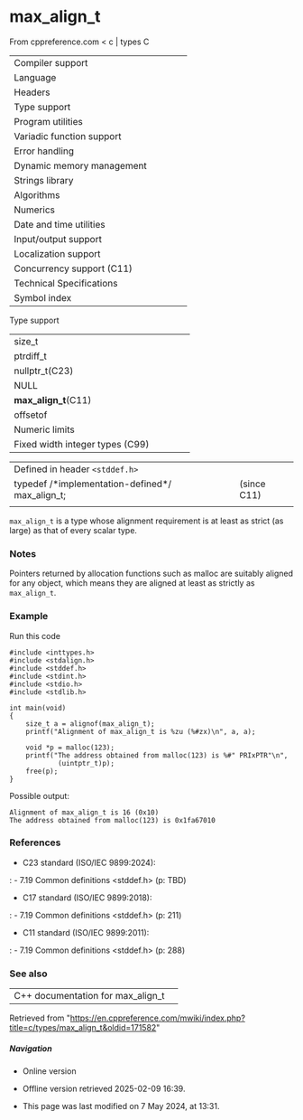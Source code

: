 # max_align_t

From cppreference.com
< c‎ | types
 C

|  |  |  |  |  |
| --- | --- | --- | --- | --- |
| Compiler support | | | | |
| Language | | | | |
| Headers | | | | |
| Type support | | | | |
| Program utilities | | | | |
| Variadic function support | | | | |
| Error handling | | | | |
| Dynamic memory management | | | | |
| Strings library | | | | |
| Algorithms | | | | |
| Numerics | | | | |
| Date and time utilities | | | | |
| Input/output support | | | | |
| Localization support | | | | |
| Concurrency support (C11) | | | | |
| Technical Specifications | | | | |
| Symbol index | | | | |

 Type support

|  |  |  |  |  |
| --- | --- | --- | --- | --- |
| size_t | | | | |
| ptrdiff_t | | | | |
| nullptr_t(C23) | | | | |
| NULL | | | | |
| ****max_align_t****(C11) | | | | |
| offsetof | | | | |
| Numeric limits | | | | |
| Fixed width integer types (C99) | | | | |

|  |  |  |
| --- | --- | --- |
| Defined in header `<stddef.h>` |  |  |
| typedef /\*implementation-defined\*/ max_align_t; |  | (since C11) |
|  |  |  |

`max_align_t` is a type whose alignment requirement is at least as strict (as large) as that of every scalar type.

### Notes

Pointers returned by allocation functions such as malloc are suitably aligned for any object, which means they are aligned at least as strictly as `max_align_t`.

### Example

Run this code

```
#include <inttypes.h>
#include <stdalign.h>
#include <stddef.h>
#include <stdint.h>
#include <stdio.h>
#include <stdlib.h>
 
int main(void)
{
    size_t a = alignof(max_align_t);
    printf("Alignment of max_align_t is %zu (%#zx)\n", a, a);
 
    void *p = malloc(123);
    printf("The address obtained from malloc(123) is %#" PRIxPTR"\n",
            (uintptr_t)p);
    free(p);
}

```

Possible output:

```
Alignment of max_align_t is 16 (0x10)
The address obtained from malloc(123) is 0x1fa67010

```

### References

- C23 standard (ISO/IEC 9899:2024):

:   - 7.19 Common definitions <stddef.h> (p: TBD)

- C17 standard (ISO/IEC 9899:2018):

:   - 7.19 Common definitions <stddef.h> (p: 211)

- C11 standard (ISO/IEC 9899:2011):

:   - 7.19 Common definitions <stddef.h> (p: 288)

### See also

|  |  |
| --- | --- |
| C++ documentation for max_align_t | |

Retrieved from "<https://en.cppreference.com/mwiki/index.php?title=c/types/max_align_t&oldid=171582>"

##### Navigation

- Online version
- Offline version retrieved 2025-02-09 16:39.

- This page was last modified on 7 May 2024, at 13:31.